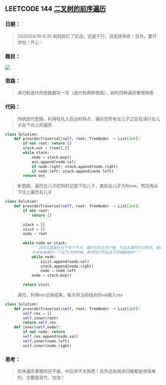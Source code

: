 ## LEETCODE 144 [二叉树的前序遍历](https://leetcode-cn.com/problems/binary-tree-preorder-traversal/)

### 日期：

> 2020/04/18 9:35 和妈妈打了实战，还是不行，羽毛球多练！另外，要开学啦！开心！

### 题目：

<img src = "D:\Markdown\LEETCODE\questions\0144.png">

### 思路：

> 递归和迭代的思路都写一写（迭代有两种思路），树的四种遍历要很熟悉
### 代码：

> 传统迭代思路，利用栈先入后出的特点，遍历完所有左儿子之后在进行右儿子自下向上的遍历
>

```python
class Solution:
    def preorderTraversal(self, root: TreeNode) -> List[int]:
        if not root: return []
        stack,out = [root],[]
        while stack:
            node = stack.pop()
            out.append(node.val)
            if node.right: stack.append(node.right)
            if node.left: stack.append(node.left)
        return out
```
>  新思路，遍历左儿子的同时记录下右儿子，直到左儿子为None，然后再从下往上遍历右儿子
```python
class Solution:
    def preorderTraversal(self, root: TreeNode) -> List[int]:
        if not root:
            return []
        
        stack = []
        visit = []
        node = root
        
        while node or stack:
            '''这其实就是在对于每个节点，遍历它的左孩子链，并且在遍历的过程中，保存遍历的结果
            并且在每遍历一个左节点的时候，都添加它的右孩子到辅助栈中'''
            while node:
                visit.append(node.val)
                stack.append(node.right)
                node = node.left
            node = stack.pop()
            
        return visit
```
> 递归，利用res记录结果，每次将当前结点的val插入res
```python
class Solution:
    def preorderTraversal(self, root: TreeNode) -> List[int]:
        self.res = []
        self.inner(root)
        return self.res
    def inner(self,node):
        if not node: return
        self.res.append(node.val)
        self.inner(node.left)
        self.inner(node.right)
```

### 思考：

> 前序遍历掌握的还不错，中后序不太熟悉！另外这些用递归做都是很简单的，主要是迭代，加油！

